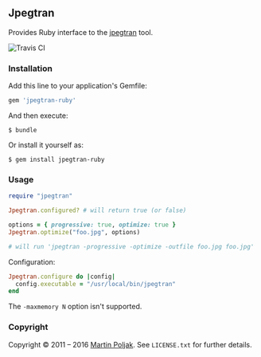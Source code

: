 ## Jpegtran

Provides Ruby interface to the [jpegtran](http://linux.die.net/man/1/jpegtran) tool.

![Travis CI](https://travis-ci.org/dimko/jpegtran-ruby.svg)

### Installation

Add this line to your application's Gemfile:

```ruby
gem 'jpegtran-ruby'
```

And then execute:

    $ bundle

Or install it yourself as:

    $ gem install jpegtran-ruby

### Usage

```ruby
require "jpegtran"

Jpegtran.configured? # will return true (or false)

options = { progressive: true, optimize: true }
Jpegtran.optimize("foo.jpg", options)

# will run 'jpegtran -progressive -optimize -outfile foo.jpg foo.jpg'
```

Configuration:

```ruby
Jpegtran.configure do |config|
  config.executable = "/usr/local/bin/jpegtran"
end
```

The `-maxmemory N` option isn't supported.

### Copyright

Copyright &copy; 2011 &ndash; 2016 [Martin Poljak](http://www.martinpoljak.net).
See `LICENSE.txt` for further details.
